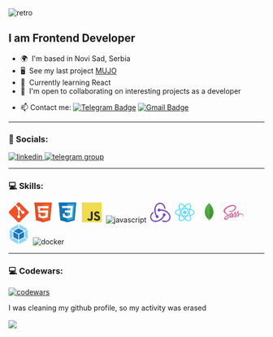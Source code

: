 

<!-- <p align="center"> -->
 <img  src="https://media.discordapp.net/attachments/1006637209065103471/1110992400438009916/6171819be4c31993357d758196c75701.gif" alt="retro"/>
<!-- </p> -->



I am Frontend Developer
--------------------------
*   🌍  I'm based in Novi Sad, Serbia
*   🖥️  See my last project <a target="_blank" rel="noreferrer" href='https://mujo-coffee-shop.vercel.app'>MUJO</a>
*   🧠  Currently learning React
*   🤝  I'm open to collaborating on interesting projects as a developer


- :mailbox: Contact me: [![Telegram Badge](https://img.shields.io/badge/-iliakachnov-blue?style=flat&logo=Telegram&logoColor=white)](https://t.me/ikachnov) [![Gmail Badge](https://img.shields.io/badge/-Gmail-red?style=flat&logo=Gmail&logoColor=white)](mailto:kchnv1@gmail.com)

---

### 🤝 Socials:

  <div id="badges">
    <a href="https://www.linkedin.com/in/ikachnov/" target="_blank">
      <img src="https://cdn-icons-png.flaticon.com/512/2504/2504799.png" width="40" height="40" alt="linkedin" />
    </a>
    <a href="https://t.me/ikachnov" target="_blank">
      <img src="https://cdn-icons-png.flaticon.com/512/2111/2111646.png" width="40" height="40" alt="telegram group" />
    </a>
  </div>

---

### 💻 Skills:

<div>
  <img src="https://github.com/devicons/devicon/blob/master/icons/git/git-original.svg" title="git" alt="git" width="40" height="40"/>&nbsp
  <img src="https://github.com/devicons/devicon/blob/master/icons/html5/html5-original.svg" title="html5" alt="html5" width="40" height="40"/>&nbsp
  <img src="https://github.com/devicons/devicon/blob/master/icons/css3/css3-original.svg" title="css" alt="css" width="40" height="40"/>&nbsp
  <img src="https://github.com/devicons/devicon/blob/master/icons/javascript/javascript-original.svg" title="javascript" alt="javascript" width="40" height="40"/>&nbsp
 <img src="https://profilinator.rishav.dev/skills-assets/typescript-original.svg" title="javascript" alt="javascript" width="40" height="40"/>&nbsp
  <img src="https://github.com/devicons/devicon/blob/master/icons/redux/redux-original.svg" title="redux" alt="redux" width="40" height="40"/>&nbsp;
  <img src="https://github.com/devicons/devicon/blob/master/icons/react/react-original.svg" title="reactjs" alt="reactjs" width="40" height="40"/>&nbsp
  <img src="https://github.com/devicons/devicon/blob/master/icons/mongodb/mongodb-original.svg" title="mongodb" alt="mongodb" width="40" height="40"/>&nbsp
  <img src="https://github.com/devicons/devicon/blob/master/icons/sass/sass-original.svg" title="sass/scss" alt="sass/scss" width="40" height="40"/>&nbsp;
  <img src="https://github.com/devicons/devicon/blob/master/icons/webpack/webpack-original.svg" title="webpack" alt="webpack" width="40" height="40"/>&nbsp;
  <img src="https://profilinator.rishav.dev/skills-assets/docker-original-wordmark.svg" title="docker" alt="docker" width="40" height="40"/>&nbsp;
</div>

---


### 💻 Codewars:

<a href="https://www.codewars.com/users/ikachnov" target="_blank">![codewars](https://www.codewars.com/users/ikachnov/badges/large)</a>

<p>I was cleaning my github profile, so my activity was erased</p>

<img src="https://komarev.com/ghpvc/?username=IliaKachnov&&style=flat-square" align="center" />


